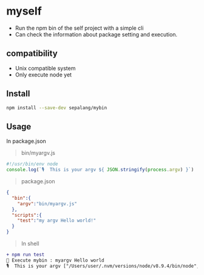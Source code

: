 # myself
- Run the npm bin of the self project with a simple cli
- Can check the information about package setting and execution.

## compatibility
- Unix compatible system
- Only execute node yet

## Install
```sh
npm install --save-dev sepalang/mybin 
```

## Usage
In package.json

> bin/myargv.js
```js
#!/usr/bin/env node
console.log(`🎙️  This is your argv ${ JSON.stringify(process.argv) }`)
```

> package.json
```json
{
  "bin":{
    "argv":"bin/myargv.js"
  },
  "scripts":{
    "test":"my argv Hello world!"
  }
}
```

> In shell
```diff
+ npm run test
🚀 Execute mybin : myargv Hello world
🎙️  This is your argv ["/Users/user/.nvm/versions/node/v8.9.4/bin/node","/Users/user/mybin/bin/myargv.js","Hello","world"]
```
